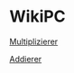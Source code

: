 # WikiPC

[Multiplizierer](https://tio.run/##rVZtb9u2Fv4c/QpCxWAbVTTL7XYHBf7QpUERYEmLxMNw4RqBYtE2EUn0KKqJU7R/PXvOoSip6QZcDNdBJPHwvDznldwf7E5Xr55UudfGivpQB/7TGlVtg6cX4kORrWUtrDbrHd6qslpk4ur9BT6FrqRY67LMqjwWi123EOusErdSyAe5bqzMRdkUVu0LKawqoWVjdCmy6nC/k0aSIgvZe22KPApeCJmtd62o0pW4V0Uh9gRDkGojS/1JdoCcikrKHGaArcwspEnf3uityco4eAGdH67ev7t6cyHeXL37/eLscnGdgiiSWNTSWrha03IWDwVZ7vpssTi/fMfs1y2ryAwzfVJkE@gzDkShKibvpbEHsdEGUFIR3snD/FNWnPh3HMfhUJmRfzbKOPCmqcjQsXiIxCESj6nDo2vFkdAbXpe6RobUtlIbhUBbcaus39sog808s5mQhSwldofhZeW5Mk4xPuSaNdPKR7Te6abIxQYBR1JbItRvdFHoe2BmT2uXFySZU5Pja6eqPOrUcI5Jb52VbXDgIRGM2u5sLE5djYwqFNxuFImRzGpL71o3IAhtxOhegsSgd5KkUnG9L8jbxu4b66qxq622@GqfU1FhUyNXdgdTI6dhJG4Lvb5DEqGlIhf76nCxP6PyY7xt5DKzbTiSyFRW1JxsjjAzjbM8N7KuJ54dvdHrWe8y4@WAlUSRLd4/xVZN2CwXVJiE/IZP0uyNpLbJahG6yueohpHIEHMNK2awlykTxggMNyqr2CKmMneV/9v5xfnizeL8/SUX8WKn0MWIEXIZO4xUPpzMraykySw0do3MwYq48WD14PloQmTrO0Ck4tF7qg9uW8YWi/ONDzMKdGQHZTJGUgA4ovRySSKKpbITavxB86H8FEJGdu81aWhHSSwusjvUVMNplW1ZiH0GGYTMsGuAB@@ErHSz3VHYN/DwoBsj1lIhadtYvClqjfqw0iXADmYXAxd7OEr58VX@yjtkkQLY4ZpqrecNTct@ZAUBnOmbC5w5WQ3WRVbX4q3fSIMjMIm5uERZBEcV9YlfoJXkQ7eCaxlXnCfkciNublSl7M3NuJbFJhIsEQnSEgkvEBGMB34@TmDviHhjZ3XZb638TouBXp7kkfDbEweA/KcHhaOjxcQGUciNqehAGffqJuKlCNMQz94qKJFgkmcFskkQvD2/Ojvl8oWxz9B4dNSOjLQP5Xga9YPkdSSwPJ6hppib58qQOemHDT5nYPesbvQMeWfdQIrEK1bc6eXhNOTFviOy0mNWTKxfyInfzq8XFPXen2WLeBWJIZGRPaM5BM@IbGq1CgIKPIqeC3TcHh2Rq1fKQZuC8EfP04XZJaJbHr5dPvZLFjthQ0ZbjAg4Pc6pjbNSN5UdmGldXdJ2WzwvPZf4QbxesRZU8anrt7Ef26TjBfpf7mmGtdTgCJ4jbADflCWaaYP2Qy/dOEe@iq8zPD4vcK1Ik@hXIqaYuaq6aRU4xugtKjSdRgtVyLPKKntgwufTpra6vET9pX/Iwt7iLoGm2koTtejSj@GPGxoBX/2fj04hqx66i9RXmmwfwyhrrE6T2y9hcLTRmqYSHHAr040ZnBZefJkeJytqFvL1JXijDxgUsgKOOl1@Vnn6jdfRv/a284mc8ECA/FvMQ9Ar4nTr4N/B@3@lYQC5XiJez3ADaVeCjNOjpmpb75rqrh4XGI@oMoFfGIb/VRKnT92scWzWClfK6rhWjziiHLe7wBQxOFmCcqcoayaD5zRwqAKKSa@TfgdWWixVqgChQnP6CyZNry84F1DdteyvnaTWXzZwAY9x2fi0TFZxTfeccXgSUluojQjnIbEQK1WKG/O4TzY0r4nqJeYYo8mEB7UzsSTemG70@/FkBW6W8gQ6qnCD6UIbdLcozKpVwPeOt3xeDEZPp3qEJqcRVKIGHVc/HrwoTcxAVbha/DMHAOOWSyZx/Rn36h9GqwkdbUPa4W9oj6Ct/j6WMx/L0cdqRMGEoRlZwns5xUild9K@Z/DFdSnd2wbxduMGtU@XLazVxrHM5zQhieNorVHRVSOf7SZut1OAixmKvZI37H03bH0suqOVUuhzEWf7vcSo7IY8@eDBzzz6GeD7sU/SLRO1rA8/nakg@c3Z95vJiiPUyrV57cRcjJ7vQGZYNm23ecrzXLX38BUw/sM8pCQZEvr@lJhMnp6eHuY/vfrl5DD/eXbyOD/@zy8nADGn0/DE6Z7//PppOp0mAv/0mE7pkQSOlrile3S0ZEhjliSZDmVb2vf6ho9pkLQm/SNhG0xLeqUJ8U1bWvsgfb3JjuZMertYfWc3@Z/sJt4u@9E7nUw7mn9Mn9twCob4kj4upLmPS@Ji1cNIfEyTb/Th6y8 "Python 3 – Try It Online")

[Addierer](https://tio.run/##rVZRb9s2EH6OfgWhYLCNKqrldl2hwA9dGhQBmrRIPAyDawSKRdtEJNKjqCRO0fz17DtSlJS0fSmWAJZ0vDt@d/fdkdud2Sj56lGUW6UNq3ZV4F@NFnIdPO6zz0W25BUzSi83eAppFMvY@adTvDIlOVuqssxkHrPZpv1gy0yyK874HV/WhuesrAsjtgVnRpTwstKqZJnc3W645uTIwPZW6SKPgn3Gs@WmMRVKsltRFGxLMBi51rxUN7wF5FxIznNsA2xlZmBN/rZarXVWxsE@fH4@//Th/N0pe3f@4a/T47PZRQohS2JWcWMQakWfk7hvaO0ujmezk7MPVv2iUWWZtko3gvYE@swmohDSirdcmx1bKQ0oKQuv@W56kxWH/hnHcdh3pvm/tdAOvK4lbXTA7iK2i9h96vCoSthMqJX9LlWFCom1FCuBRBt2JYxfWwmNxTwzGeMFLzlW@@m1znOhnWO88KX1TF8@o9VG1UXOVkg4itoI4X6likLdArONtHJ1QZFtaXK8bYTMo9aNrTH5rbKySQ4iJIEW642J2ZHjyECCcJtBxAY8qww9K1VDwJRmg1sOkQW94WSVsottQdHWZlsbx8aWWw35Kl9TJrGoUCuzwVYD52HArgq1vEYR4UVSiB07XO6PiX4Wb5O5TK9rm0lUKisqW2ybYas0zPJc86oaeXX0Rudnucm0twNWMkW17PoRlirCZiyhwiS0T8TE9VZzapusYqFjvs1qGLEMOVfYRffWMqHDGImxjWpdrJFTnjvmfzw5PZm9m518OrMknm0Euhg5Qi1jh5HoY4u55pLrzMBj28g2WZFtPOy683o0IbLlNSASedSW@GHb1mKL2cnKpxkEHZgeTYYoCgBHVF5LSWSxFGZEjd9rPtBPIGW0760iD80oidlpdg1O1basvKEF22awQcq0DQ3wEB3jUtXrDaV9hQh3qtZsyQWKto7Zu6JS4IfhrgCmN7sscLZFoFQfz/JXPiCDEmAfy6lm97ymadmNrCBAMF1zQTOnXYNlkVUVe@8X0mAPSmzKzkCLYE9Sn/gPtBK/a78QWmYZ5wU5X7HLSyGFubwcVrxYRcxaRIy8RMwbRATjzv7ej7DfHunGbtd5t7TwKw0GeniRR2KfXtgD5F89KBwdDSa7IYhca0kHyrBzN2IvWJiG@O12hSRiVuRVgWwUBO9Pzo@PLH2x2Vd43NtrRkbapXI4jrpB8jpi@DyYgFNW286VvnLSDRu8TqDuVd3o6etO2oEUsVfWcevXDqe@Ltad0Do9sI5J9RsF8fHkYkZZ7@KZN4gXEesLLbJnMofgmdButVgEASUepLcEHTZHR@T4SjVoShC@9Dptml0h2s/d08/77tOaHdqNtDIYEQh6mFMbZ6Wqpelt04Q6p@WGPC@8FvuNvV5YL2Dxkeu3oR/b5GMf/c@3NMMaabCHyJE2gK/LEs20Qvuhly5dIA/sYYKfrzNcK9Ik@pOEKWaukJeNA6cYvQdD03E0EwU/lkaYnRV8Paoro8oz8C/9mxfmCncJNNWa66hBl34JX65oBDz4f5@dgssOusvUA022L2GU1UalydW3MNhbKUVTCQG4L92OGZwW3nyeHiQLahaK9QV0o88YFFwCR5XOv4o8fRJ19MvRtjFREB4IkD/F3Ae9IE33HfwavP@rDD3I1Rz5eoYbSFsKWpweNbFtuanldTUsMB7BMoa/MAz/ERynT1UvcWxWAldKeVCJexxRTttdYIoYmtaCaieoajpD5DRwiAHFqPNJfzvrtJiLVACCRHP6CyZNr284F8DuinfXTnLrLxu4gMe4bNzMk0Vc0T1nGB6G1BZixcJpSCqkSkxxYx73yZrmNUm9xRRjNBnZQe22mJNuTDf67XC0gLa18gI6qnCDaVMbtLcozKpFYO8d7@150Rs9resBmpxGUAkOOq1uPHhTmpiBkLha/FwDgHHLpS1x/Rl27u8GixEdbX3Z7geye8gWP87lxOdy8EUOKJnYaEI74TkfY6TSM2meE8TiupTubb18u3ED7tNlC99i5VSmU5qQpLG3VGC0rPmz1cSttg5wMQPZJb@00bfD1ueiPVqphL4WcbbdcozKdshTDB78xKOfAL4f@2TdKFHL@vTTmQqRX5x8v5gsbIYau6aurZnL0fMV2PRp03SblzyvVXMPXwDjT@YhFUmT0fenxGj0@Ph4N/391dvD3fTN5PB@evDH20OAmNJpeOh8T9@8fhyPxwnDz7j7CbysW0iCcfJcNg6SJ2ZOL/mhbfJUloz/Aw "Python 3 – Try It Online")